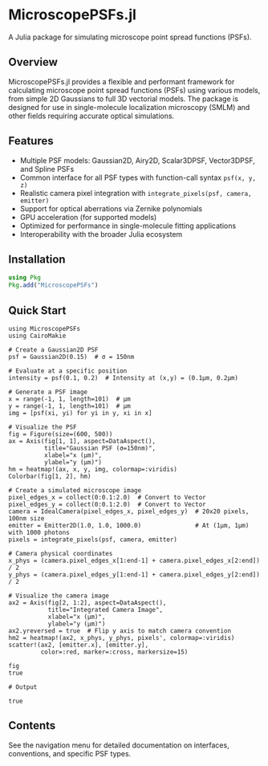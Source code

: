 # MicroscopePSFs.jl

A Julia package for simulating microscope point spread functions (PSFs).

## Overview

MicroscopePSFs.jl provides a flexible and performant framework for calculating microscope point spread functions (PSFs) using various models, from simple 2D Gaussians to full 3D vectorial models. The package is designed for use in single-molecule localization microscopy (SMLM) and other fields requiring accurate optical simulations.

## Features

- Multiple PSF models: Gaussian2D, Airy2D, Scalar3DPSF, Vector3DPSF, and Spline PSFs
- Common interface for all PSF types with function-call syntax `psf(x, y, z)`
- Realistic camera pixel integration with `integrate_pixels(psf, camera, emitter)`
- Support for optical aberrations via Zernike polynomials
- GPU acceleration (for supported models)
- Optimized for performance in single-molecule fitting applications
- Interoperability with the broader Julia ecosystem

## Installation

```julia
using Pkg
Pkg.add("MicroscopePSFs")
```

## Quick Start

```jldoctest Overview
using MicroscopePSFs
using CairoMakie

# Create a Gaussian2D PSF
psf = Gaussian2D(0.15)  # σ = 150nm

# Evaluate at a specific position
intensity = psf(0.1, 0.2)  # Intensity at (x,y) = (0.1μm, 0.2μm)

# Generate a PSF image
x = range(-1, 1, length=101)  # μm
y = range(-1, 1, length=101)  # μm
img = [psf(xi, yi) for yi in y, xi in x]

# Visualize the PSF
fig = Figure(size=(600, 500))
ax = Axis(fig[1, 1], aspect=DataAspect(),
          title="Gaussian PSF (σ=150nm)",
          xlabel="x (μm)", 
          ylabel="y (μm)")
hm = heatmap!(ax, x, y, img, colormap=:viridis)
Colorbar(fig[1, 2], hm)

# Create a simulated microscope image
pixel_edges_x = collect(0:0.1:2.0)  # Convert to Vector
pixel_edges_y = collect(0:0.1:2.0)  # Convert to Vector
camera = IdealCamera(pixel_edges_x, pixel_edges_y)  # 20x20 pixels, 100nm size
emitter = Emitter2D(1.0, 1.0, 1000.0)               # At (1μm, 1μm) with 1000 photons
pixels = integrate_pixels(psf, camera, emitter)

# Camera physical coordinates
x_phys = (camera.pixel_edges_x[1:end-1] + camera.pixel_edges_x[2:end]) / 2
y_phys = (camera.pixel_edges_y[1:end-1] + camera.pixel_edges_y[2:end]) / 2

# Visualize the camera image
ax2 = Axis(fig[2, 1:2], aspect=DataAspect(),
           title="Integrated Camera Image",
           xlabel="x (μm)", 
           ylabel="y (μm)")
ax2.yreversed = true  # Flip y axis to match camera convention
hm2 = heatmap!(ax2, x_phys, y_phys, pixels', colormap=:viridis)
scatter!(ax2, [emitter.x], [emitter.y], 
         color=:red, marker=:cross, markersize=15)

fig
true 

# Output 

true
```

## Contents

See the navigation menu for detailed documentation on interfaces, conventions, and specific PSF types.